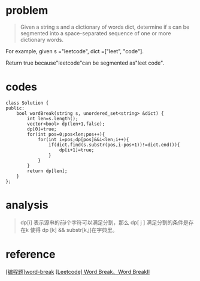 # problem
>Given a string s and a dictionary of words dict, determine if s can be segmented into a space-separated sequence of one or more dictionary words.

For example, given
s ="leetcode",
dict =["leet", "code"].

Return true because"leetcode"can be segmented as"leet code".
# codes
```
class Solution {
public:
    bool wordBreak(string s, unordered_set<string> &dict) {
        int len=s.length();
        vector<bool> dp(len+1,false);
        dp[0]=true;
        for(int pos=0;pos<len;pos++){
            for(int i=pos;dp[pos]&&i<len;i++){
                if(dict.find(s.substr(pos,i-pos+1))!=dict.end()){
                    dp[i+1]=true;
                }
            }
        }
        return dp[len];
    }
};
```

# analysis
>dp[i] 表示源串的前i个字符可以满足分割，那么 dp[ j ] 满足分割的条件是存在k 使得 dp [k] && substr[k,j]在字典里。

# reference 
[[编程题]word-break][1]
[[Leetcode] Word Break、Word BreakII][2]

[1]: https://www.nowcoder.com/questionTerminal/5f3b7bf611764c8ba7868f3ed40d6b2c
[2]: https://blog.csdn.net/a83610312/article/details/12870501
